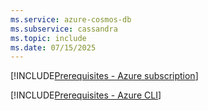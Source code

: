 ```yaml
---
ms.service: azure-cosmos-db
ms.subservice: cassandra
ms.topic: include
ms.date: 07/15/2025
---
```


[!INCLUDE[Prerequisites - Azure subscription](prerequisites-azure-subscription.md)]

[!INCLUDE[Prerequisites - Azure CLI](prerequisites-azure-cli.md)]
